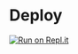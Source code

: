 # Deploy

[![Run on Repl.it](https://replit.com/badge/github/edgiestcat/PFS-site)](https://replit.com/new/github/edgiestcat/PFS-site)
